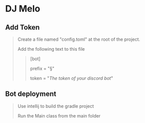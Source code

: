 # DJ Melo

## Add Token

> Create a file named "config.toml" at the root of the project.
> 
> Add the following text to this file
> 
>> [bot]
>>
>> prefix = "§"
>>
>> token = "*The token of your discord bot*"


## Bot deployment

> Use intellij to build the gradle project
> 
> Run the Main class from the main folder